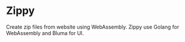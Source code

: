 # Zippy

Create zip files from website using WebAssembly. Zippy use Golang for WebAssembly and Bluma for UI.